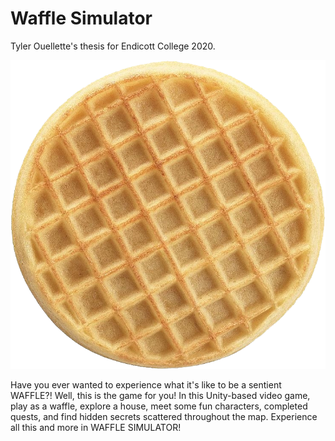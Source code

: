 # Waffle Simulator
Tyler Ouellette's thesis for Endicott College 2020.

![Waffle](Assets/Materials/waffle.png)

Have you ever wanted to experience what it's like to be a sentient WAFFLE?! Well, this is the game for you! In this Unity-based video game, play as a waffle, explore a house, meet some fun characters, completed quests, and find hidden secrets scattered throughout the map. Experience all this and more in WAFFLE SIMULATOR!  
